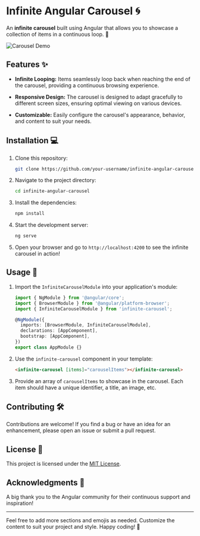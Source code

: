 # Infinite Angular Carousel :cyclone:

An **infinite carousel** built using Angular that allows you to showcase a collection of items in a continuous loop. 🎉

![Carousel Demo](/path/to/demo.gif)

## Features :sparkles:

- **Infinite Looping:** Items seamlessly loop back when reaching the end of the carousel, providing a continuous browsing experience.

- **Responsive Design:** The carousel is designed to adapt gracefully to different screen sizes, ensuring optimal viewing on various devices.

- **Customizable:** Easily configure the carousel's appearance, behavior, and content to suit your needs.

## Installation :computer:

1. Clone this repository:
   ```bash
   git clone https://github.com/your-username/infinite-angular-carousel.git
   ```

2. Navigate to the project directory:
   ```bash
   cd infinite-angular-carousel
   ```

3. Install the dependencies:
   ```bash
   npm install
   ```

4. Start the development server:
   ```bash
   ng serve
   ```

5. Open your browser and go to `http://localhost:4200` to see the infinite carousel in action!

## Usage :rocket:

1. Import the `InfiniteCarouselModule` into your application's module:
   ```typescript
   import { NgModule } from '@angular/core';
   import { BrowserModule } from '@angular/platform-browser';
   import { InfiniteCarouselModule } from 'infinite-carousel';

   @NgModule({
     imports: [BrowserModule, InfiniteCarouselModule],
     declarations: [AppComponent],
     bootstrap: [AppComponent],
   })
   export class AppModule {}
   ```

2. Use the `infinite-carousel` component in your template:
   ```html
   <infinite-carousel [items]="carouselItems"></infinite-carousel>
   ```

3. Provide an array of `carouselItems` to showcase in the carousel. Each item should have a unique identifier, a title, an image, etc.

## Contributing :hammer_and_wrench:

Contributions are welcome! If you find a bug or have an idea for an enhancement, please open an issue or submit a pull request.

## License :page_facing_up:

This project is licensed under the [MIT License](/path/to/LICENSE).

## Acknowledgments :clap:

A big thank you to the Angular community for their continuous support and inspiration!

---

Feel free to add more sections and emojis as needed. Customize the content to suit your project and style. Happy coding! 🚀